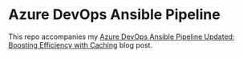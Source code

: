 # Azure DevOps Ansible Pipeline

This repo accompanies my [Azure DevOps Ansible Pipeline Updated; Boosting Efficiency with Caching](https://www.russ.foo/2024/06/28/azure-devops-ansible-pipeline-updated-boosting-efficiency-with-caching/) blog post.
